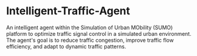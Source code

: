 # Intelligent-Traffic-Agent
An intelligent agent within the Simulation of Urban MObility (SUMO) platform to optimize traffic signal control in a simulated urban environment. The agent's goal is to reduce traffic congestion, improve traffic flow efficiency, and adapt to dynamic traffic patterns.
